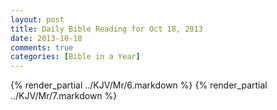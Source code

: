 ```yaml
---
layout: post
title: Daily Bible Reading for Oct 18, 2013
date: 2013-10-18
comments: true
categories: [Bible in a Year]
---
```

{% render_partial ../KJV/Mr/6.markdown %}
{% render_partial ../KJV/Mr/7.markdown %}

